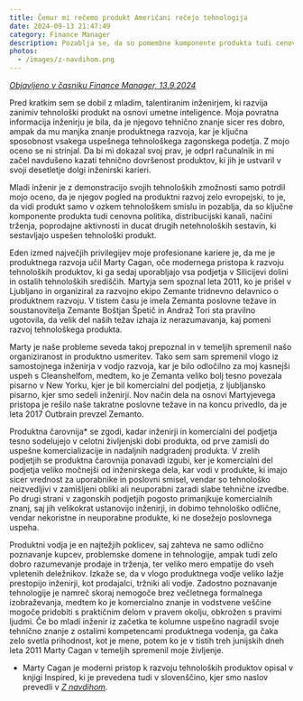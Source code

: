 ```yaml
---
title: Čemur mi rečemo produkt Američani rečejo tehnologija
date: 2024-09-13 21:47:49
category: Finance Manager
description: Pozablja se, da so pomembne komponente produkta tudi cenovna politika, distribucijski kanali, načini trženja, poprodajne aktivnosti in ducat drugih netehnoloških sestavin.
photos:
  - /images/z-navdihom.png
---
```


*[Objavljeno v časniku Finance Manager, 13.9.2024](https://www.finance.si/manager/cemur-mi-recemo-produkt-americani-recejo-tehnologija/a/9026697)*

Pred kratkim sem se dobil z mladim, talentiranim inženirjem, ki razvija zanimiv tehnološki produkt na osnovi umetne inteligence. Moja povratna informacija inženirju je bila, da je njegovo tehnično znanje sicer res dobro, ampak da mu manjka znanje produktnega razvoja, kar je ključna sposobnost vsakega uspešnega tehnološkega zagonskega podetja. Z mojo oceno se ni strinjal. Da bi mi dokazal svoj prav, je odprl računalnik in mi začel navdušeno kazati tehnično dovršenost produktov, ki jih je ustvaril v svoji desetletje dolgi inženirski karieri.

Mladi inženir je z demonstracijo svojih tehnoloških zmožnosti samo potrdil mojo oceno, da je njegov pogled na produktni razvoj zelo evropejski, to je, da vidi produkt samo v ozkem tehnološkem smislu in pozablja, da so ključne komponente produkta tudi cenovna politika, distribucijski kanali, načini trženja, poprodajne aktivnosti in ducat drugih netehnoloških sestavin, ki sestavljajo uspešen tehnološki produkt.

Eden izmed največjih privilegijev moje profesionane kariere je, da me je produktnega razvoja učil Marty Cagan, oče modernega pristopa k razvoju tehnoloških produktov, ki ga sedaj uporabljajo vsa podjetja v Silicijevi dolini in ostalih tehnoloških središčih. Martyja sem spoznal leta 2011, ko je prišel v Ljubljano in organiziral za razvojno ekipo Zemante tridnevno delavnico o produktnem razvoju. V tistem času je imela Zemanta poslovne težave in soustanovitelja Zemante Boštjan Špetič in Andraž Tori sta pravilno ugotovila, da velik del naših težav izhaja iz nerazumavanja, kaj pomeni razvoj tehnološkega produkta.

Marty je naše probleme seveda takoj prepoznal in v temeljih spremenil našo organiziranost in produktno usmeritev. Tako sem sam spremenil vlogo iz samostojnega inženirja v vodjo razvoja, kar je bilo odločilno za moj kasnejši uspeh s Cleanshelfom, medtem, ko je Zemanta veliko bolj tesno povezala pisarno v New Yorku, kjer je bil komercialni del podjetja, z ljubljansko pisarno, kjer smo sedeli inženirji. Nov način dela na osnovi Martyjevega pristopa je rešilo naše takratne poslovne težave in na koncu privedlo, da je leta 2017 Outbrain prevzel Zemanto.

Produktna čarovnija* se zgodi, kadar inženirji in komercialni del podjetja tesno sodelujejo v celotni življenjski dobi produkta, od prve zamisli do uspešne komercializacije in nadaljnih nadgradenj produkta. V zrelih podjetjih se produktna čarovnija ponavadi izgubi, ker je komercialni del podjetja veliko močnejši od inženirskega dela, kar vodi v produkte, ki imajo sicer vrednost za uporabnike in poslovni smisel, vendar so tehnološko neizvedljivi v zamišljeni obliki ali neuporabni zaradi slabe tehnične izvedbe. Po drugi strani v zagonskih podjetjih pogosto primanjkuje komercialnih znanj, saj jih velikokrat ustanovijo inženirji, in dobimo tehnološko odlične, vendar nekoristne in neuporabne produkte, ki ne dosežejo poslovnega uspeha.

Produktni vodja je en najtežjih poklicev, saj zahteva ne samo odlično poznavanje kupcev, problemske domene in tehnologije, ampak tudi zelo dobro razumevanje prodaje in trženja, ter veliko mero empatije do vseh vpletenih deležnikov. Izkaže se, da v vlogo produktnega vodje veliko lažje prestopijo inženirji, kot prodajalci, tržniki ali vodje. Zadostno poznavanje tehnologije je namreč skoraj nemogoče brez večletnega formalnega izobraževanja, medtem ko je komercialno znanje in vodstvene veščine mogoče pridobiti s praktičnim delom v pravem okolju, obkrožen s pravimi ljudmi. Če bo mladi inženir iz začetka te kolumne uspešno nagradil svoje tehnično znanje z ostalimi kompetencami produktnega vodenja, ga čaka zelo svetla prihodnost, kot je mene, potem ko je v tistih treh junijskih dneh leta 2011 Marty Cagan v temeljih spremenil moje življenje.

* Marty Cagan je moderni pristop k razvoju tehnoloških produktov opisal v knjigi Inspired, ki je prevedena tudi v slovenščino, kjer smo naslov prevedli v *[Z navdihom](https://www.pasadena.si/panorama/z-navdihom)*.